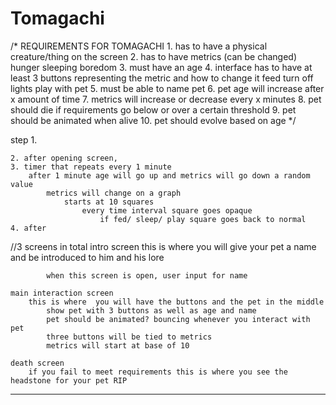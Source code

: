 # Tomagachi
/*
REQUIREMENTS FOR TOMAGACHI
    1. has to have a physical creature/thing on the screen
    2. has to have metrics (can be changed)
        hunger
        sleeping
        boredom
    3. must have an age
    4. interface has to have at least 3 buttons representing the metric and how to change it
        feed
        turn off lights
        play with pet
    5. must be able to name pet
    6. pet age will increase after x amount of time
    7. metrics will increase or decrease every x minutes
    8. pet should die if requirements go below or over a certain threshold
    9. pet should be animated when alive
    10. pet should evolve based on age
*/

step 1. 
    
    2. after opening screen, 
    3. timer that repeats every 1 minute
        after 1 minute age will go up and metrics will go down a random value
            metrics will change on a graph
                starts at 10 squares
                    every time interval square goes opaque
                        if fed/ sleep/ play square goes back to normal 
    4. after 
            
//3 screens in total
    intro screen
        this is where you will give your pet a name and be introduced to him and his lore

            when this screen is open, user input for name
    
    main interaction screen
        this is where  you will have the buttons and the pet in the middle
            show pet with 3 buttons as well as age and name
            pet should be animated? bouncing whenever you interact with pet
            three buttons will be tied to metrics
            metrics will start at base of 10

    death screen
        if you fail to meet requirements this is where you see the headstone for your pet RIP

-------------

